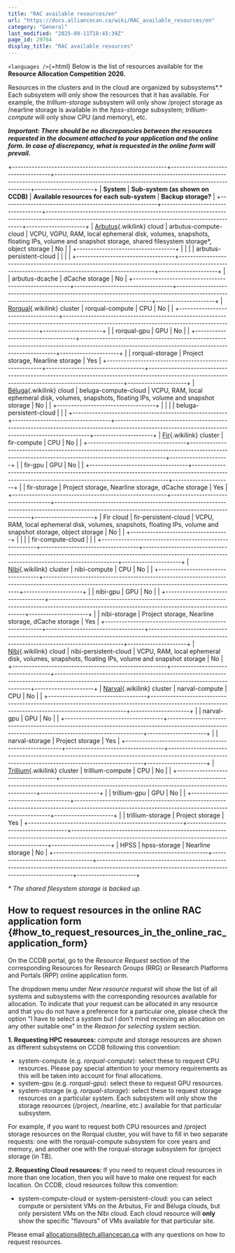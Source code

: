 ```yaml
---
title: "RAC available resources/en"
url: "https://docs.alliancecan.ca/wiki/RAC_available_resources/en"
category: "General"
last_modified: "2025-09-11T18:45:39Z"
page_id: 29764
display_title: "RAC available resources"
---
```


`<languages />`{=html} Below is the list of resources available for the **Resource Allocation Competition** **2026**.

Resources in the clusters and in the cloud are organized by subsystems*.* Each subsystem will only show the resources that it has available. For example, the *trillium-storage* subsystem will only show /project storage as /nearline storage is available in the *hpss-storage* subsystem; *trillium-compute* will only show CPU (and memory), etc.

***Important: There should be no discrepancies between the resources requested in the document attached to your application and the online form. In case of discrepancy, what is requested in the online form will prevail.***

+-------------------------------------------------------+-----------------------------------+---------------------------------------------------------------------------------------------------------------------------------------------------+---------------------+
| **System**                                            | **Sub-system (as shown on CCDB)** | **Available resources for each sub-system**                                                                                                       | **Backup storage?** |
+-------------------------------------------------------+-----------------------------------+---------------------------------------------------------------------------------------------------------------------------------------------------+---------------------+
| [Arbutus](https://docs.alliancecan.ca/Cloud "Arbutus"){.wikilink} cloud           | arbutus-compute-cloud             | VCPU, VGPU, RAM, local ephemeral disk, volumes, snapshots, floating IPs, volume and snapshot storage, shared filesystem storage\*, object storage | No                  |
|                                                       +-----------------------------------+                                                                                                                                                   |                     |
|                                                       | arbutus-persistent-cloud          |                                                                                                                                                   |                     |
|                                                       +-----------------------------------+---------------------------------------------------------------------------------------------------------------------------------------------------+---------------------+
|                                                       | arbutus-dcache                    | dCache storage                                                                                                                                    | No                  |
+-------------------------------------------------------+-----------------------------------+---------------------------------------------------------------------------------------------------------------------------------------------------+---------------------+
| [Rorqual](https://docs.alliancecan.ca/Rorqual/en "Rorqual"){.wikilink} cluster    | rorqual-compute                   | CPU                                                                                                                                               | No                  |
|                                                       +-----------------------------------+---------------------------------------------------------------------------------------------------------------------------------------------------+---------------------+
|                                                       | rorqual-gpu                       | GPU                                                                                                                                               | No                  |
|                                                       +-----------------------------------+---------------------------------------------------------------------------------------------------------------------------------------------------+---------------------+
|                                                       | rorqual-storage                   | Project storage, Nearline storage                                                                                                                 | Yes                 |
+-------------------------------------------------------+-----------------------------------+---------------------------------------------------------------------------------------------------------------------------------------------------+---------------------+
| [Béluga](https://docs.alliancecan.ca/Cloud/en "Béluga"){.wikilink} cloud          | beluga-compute-cloud              | VCPU, RAM, local ephemeral disk, volumes, snapshots, floating IPs, volume and snapshot storage                                                    | No                  |
|                                                       +-----------------------------------+                                                                                                                                                   |                     |
|                                                       | beluga-persistent-cloud           |                                                                                                                                                   |                     |
+-------------------------------------------------------+-----------------------------------+---------------------------------------------------------------------------------------------------------------------------------------------------+---------------------+
| [Fir](https://docs.alliancecan.ca/Fir/en "Fir"){.wikilink} cluster                | fir-compute                       | CPU                                                                                                                                               | No                  |
|                                                       +-----------------------------------+---------------------------------------------------------------------------------------------------------------------------------------------------+---------------------+
|                                                       | fir-gpu                           | GPU                                                                                                                                               | No                  |
|                                                       +-----------------------------------+---------------------------------------------------------------------------------------------------------------------------------------------------+---------------------+
|                                                       | fir-storage                       | Project storage, Nearline storage, dCache storage                                                                                                 | Yes                 |
+-------------------------------------------------------+-----------------------------------+---------------------------------------------------------------------------------------------------------------------------------------------------+---------------------+
| Fir cloud                                             | fir-persistent-cloud              | VCPU, RAM, local ephemeral disk, volumes, snapshots, floating IPs, volume and snapshot storage, object storage                                    | No                  |
|                                                       +-----------------------------------+                                                                                                                                                   |                     |
|                                                       | fir-compute-cloud                 |                                                                                                                                                   |                     |
+-------------------------------------------------------+-----------------------------------+---------------------------------------------------------------------------------------------------------------------------------------------------+---------------------+
| [Nibi](https://docs.alliancecan.ca/Nibi "Nibi"){.wikilink} cluster                | nibi-compute                      | CPU                                                                                                                                               | No                  |
|                                                       +-----------------------------------+---------------------------------------------------------------------------------------------------------------------------------------------------+---------------------+
|                                                       | nibi-gpu                          | GPU                                                                                                                                               | No                  |
|                                                       +-----------------------------------+---------------------------------------------------------------------------------------------------------------------------------------------------+---------------------+
|                                                       | nibi-storage                      | Project storage, Nearline storage, dCache storage                                                                                                 | Yes                 |
+-------------------------------------------------------+-----------------------------------+---------------------------------------------------------------------------------------------------------------------------------------------------+---------------------+
| [Nibi](https://docs.alliancecan.ca/Cloud "Nibi"){.wikilink} cloud                 | nibi-persistent-cloud             | VCPU, RAM, local ephemeral disk, volumes, snapshots, floating IPs, volume and snapshot storage                                                    | No                  |
+-------------------------------------------------------+-----------------------------------+---------------------------------------------------------------------------------------------------------------------------------------------------+---------------------+
| [Narval](https://docs.alliancecan.ca/Narval/en "Narval"){.wikilink} cluster       | narval-compute                    | CPU                                                                                                                                               | No                  |
|                                                       +-----------------------------------+---------------------------------------------------------------------------------------------------------------------------------------------------+---------------------+
|                                                       | narval-gpu                        | GPU                                                                                                                                               | No                  |
|                                                       +-----------------------------------+---------------------------------------------------------------------------------------------------------------------------------------------------+---------------------+
|                                                       | narval-storage                    | Project storage                                                                                                                                   | Yes                 |
+-------------------------------------------------------+-----------------------------------+---------------------------------------------------------------------------------------------------------------------------------------------------+---------------------+
| [Trillium](https://docs.alliancecan.ca/Trillium/fr "Trillium"){.wikilink} cluster | trillium-compute                  | CPU                                                                                                                                               | No                  |
|                                                       +-----------------------------------+---------------------------------------------------------------------------------------------------------------------------------------------------+---------------------+
|                                                       | trillium-gpu                      | GPU                                                                                                                                               | No                  |
|                                                       +-----------------------------------+---------------------------------------------------------------------------------------------------------------------------------------------------+---------------------+
|                                                       | trillium-storage                  | Project storage                                                                                                                                   | Yes                 |
+-------------------------------------------------------+-----------------------------------+---------------------------------------------------------------------------------------------------------------------------------------------------+---------------------+
| HPSS                                                  | hpss-storage                      | Nearline storage                                                                                                                                  | No                  |
+-------------------------------------------------------+-----------------------------------+---------------------------------------------------------------------------------------------------------------------------------------------------+---------------------+

*\* The shared filesystem storage is backed up.*

## **How to request resources in the online RAC application form** {#how_to_request_resources_in_the_online_rac_application_form}

On the CCDB portal, go to the *Resource Request* section of the corresponding Resources for Research Groups (RRG) or Research Platforms and Portals (RPP) online application form.

The dropdown menu under *New resource request* will show the list of all systems and subsystems with the corresponding resources available for allocation. To indicate that your request can be allocated in any resource and that you do not have a preference for a particular one, please check the option \"I have to select a system but I don't mind receiving an allocation on any other suitable one\" in the *Reason for selecting system* section.

**1. Requesting HPC resources:** compute and storage resources are shown as different subsystems on CCDB following this convention:

- system-compute (e.g. *rorqual-compute*): select these to request CPU resources. Please pay special attention to your memory requirements as this will be taken into account for final allocations.
- system-gpu (e.g. *rorqual-gpu*): select these to request GPU resources.
- system-storage (e.g. *rorqual-storage*): select these to request storage resources on a particular system. Each subsystem will only show the storage resources (/project, /nearline, etc.) available for that particular subsystem.

For example, if you want to request both CPU resources and /project storage resources on the Rorqual cluster, you will have to fill in two separate requests: one with the rorqual-compute subsystem for core years and memory, and another one with the rorqual-storage subsystem for /project storage (in TB).

**2. Requesting Cloud resources:** If you need to request cloud resources in more than one location, then you will have to make one request for each location. On CCDB, cloud resources follow this convention:

- system-compute-cloud or system-persistent-cloud: you can select compute or persistent VMs on the Arbutus, Fir and Béluga clouds, but only persistent VMs on the NIbi cloud. Each cloud resource will **only** show the specific \"flavours\" of VMs available for that particular site.

Please email allocations@tech.alliancecan.ca with any questions on how to request resources.
